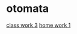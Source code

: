 # otomata
[class work 3](https://fatihmehmetergin.github.io/otomata/Class_W3.html)
[home  work 1](https://github.com/fatihmehmetergin/otomata/blob/master/Home_W1.html)

